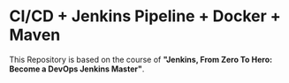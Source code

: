 # CI/CD + Jenkins Pipeline + Docker + Maven

This Repository is based on the course of **"Jenkins, From Zero To Hero: Become a DevOps Jenkins Master"**.